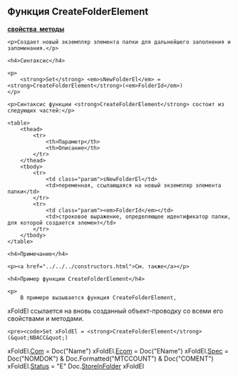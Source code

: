 ﻿<html>
<head>
    <title>CreateFolderElement</title>
    <link rel="stylesheet" href="../../../../common.css" />
</head>
<body>
    <h2>Функция CreateFolderElement</h2>
    <p><a href="../../AsFoldElement.html"><strong>свойства&nbsp;&nbsp;методы</strong></a></p>

    <p>Создает новый экземпляр элемента папки для дальнейшего заполнения и запоминания.</p>

    <h4>Синтаксис</h4>

    <p>
        <strong>Set</strong> <em>sNewFolderEl</em> = <strong>CreateFolderElement</strong>(<em>FolderId</em>)
    </p>

    <p>Синтаксис функции <strong>CreateFolderElement</strong> состоит из следующих частей:</p>

    <table>
        <thead>
            <tr>
                <th>Параметр</th>
                <th>Описание</th>
            </tr>
        </thead>
        <tbody>
            <tr>
                <td class="param">sNewFolderEl</td>
                <td>переменная, ссылающаяся на новый экземпляр элемента папки</td>
            </tr>
            <tr>
                <td class="param"><em>FolderId</em></td>
                <td>строковое выражение, определяющее идентификатор папки, для которой создается элемент</td>
            </tr>
        </tbody>
    </table>

    <h4>Примечание</h4>

    <p><a href="../../../constructors.html">См. также</a></p>

    <h4>Пример функции CreateFolderElement</h4>

    <p>
        В примере вызывается функция CreateFolderElement, 
xFoldEl ссылается на вновь созданный объект-проводку со всеми его свойствами и 
методами. 
    </p>

    <pre><code>Set xFoldEl = <strong>CreateFolderElement</strong>(&quot;NBACC&quot;)
xFoldEl.<a href="../../AsFoldElement/Com.html">Com</a> = Doc(&quot;Name&quot;)
xFoldEl.<a href="../../AsFoldElement/ECom.html">Ecom</a> = Doc(&quot;EName&quot;)
xFoldEl.<a href="../../AsFoldElement/Spec.html">Spec</a> = Doc(&quot;NOMDOK&quot;) &amp; Doc.Formatted(&quot;MTCCOUNT&quot;) &amp; Doc(&quot;COMENT&quot;) 
xFoldEl.<a href="../../AsFoldElement/Status.html">Status</a> = &quot;E&quot;
Doc.<a href="../../ASDOC/StoreInFolder.html">StoreInFolder</a> xFoldEl
    </code></pre>
</body>
</html>
